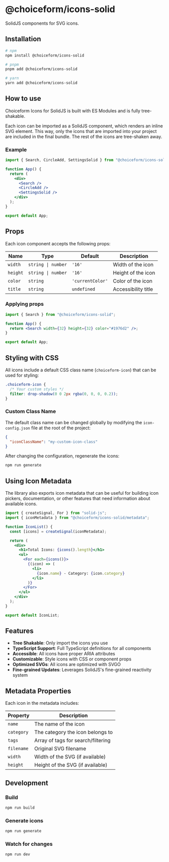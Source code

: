 # @choiceform/icons-solid

SolidJS components for SVG icons.

## Installation

```bash
# npm
npm install @choiceform/icons-solid

# pnpm
pnpm add @choiceform/icons-solid

# yarn
yarn add @choiceform/icons-solid
```

## How to use

Choiceform Icons for SolidJS is built with ES Modules and is fully tree-shakable.

Each icon can be imported as a SolidJS component, which renders an inline SVG element. This way, only the icons that are imported into your project are included in the final bundle. The rest of the icons are tree-shaken away.

### Example

```jsx
import { Search, CircleAdd, SettingsSolid } from "@choiceform/icons-solid";

function App() {
  return (
    <div>
      <Search />
      <CircleAdd />
      <SettingsSolid />
    </div>
  );
}

export default App;
```

## Props

Each icon component accepts the following props:

| Name     | Type               | Default          | Description         |
| -------- | ------------------ | ---------------- | ------------------- |
| `width`  | `string \| number` | `'16'`           | Width of the icon   |
| `height` | `string \| number` | `'16'`           | Height of the icon  |
| `color`  | `string`           | `'currentColor'` | Color of the icon   |
| `title`  | `string`           | `undefined`      | Accessibility title |

### Applying props

```jsx
import { Search } from "@choiceform/icons-solid";

function App() {
  return <Search width={32} height={32} color="#1976d2" />;
}

export default App;
```

## Styling with CSS

All icons include a default CSS class name (`choiceform-icon`) that can be used for styling:

```css
.choiceform-icon {
  /* Your custom styles */
  filter: drop-shadow(0 0 2px rgba(0, 0, 0, 0.2));
}
```

### Custom Class Name

The default class name can be changed globally by modifying the `icon-config.json` file at the root of the project:

```json
{
  "iconClassName": "my-custom-icon-class"
}
```

After changing the configuration, regenerate the icons:

```bash
npm run generate
```

## Using Icon Metadata

The library also exports icon metadata that can be useful for building icon pickers, documentation, or other features that need information about available icons.

```jsx
import { createSignal, For } from "solid-js";
import { iconMetadata } from "@choiceform/icons-solid/metadata";

function IconList() {
  const [icons] = createSignal(iconMetadata);

  return (
    <div>
      <h1>Total Icons: {icons().length}</h1>
      <ul>
        <For each={icons()}>
          {(icon) => (
            <li>
              {icon.name} - Category: {icon.category}
            </li>
          )}
        </For>
      </ul>
    </div>
  );
}

export default IconList;
```

## Features

- **Tree Shakable**: Only import the icons you use
- **TypeScript Support**: Full TypeScript definitions for all components
- **Accessible**: All icons have proper ARIA attributes
- **Customizable**: Style icons with CSS or component props
- **Optimized SVGs**: All icons are optimized with SVGO
- **Fine-grained Updates**: Leverages SolidJS's fine-grained reactivity system

## Metadata Properties

Each icon in the metadata includes:

| Property   | Description                        |
| ---------- | ---------------------------------- |
| `name`     | The name of the icon               |
| `category` | The category the icon belongs to   |
| `tags`     | Array of tags for search/filtering |
| `filename` | Original SVG filename              |
| `width`    | Width of the SVG (if available)    |
| `height`   | Height of the SVG (if available)   |

## Development

### Build

```bash
npm run build
```

### Generate icons

```bash
npm run generate
```

### Watch for changes

```bash
npm run dev
```
